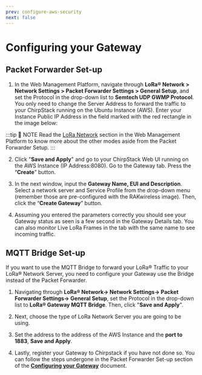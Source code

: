 ```yaml
---
prev: configure-aws-security
next: false
---
```


# Configuring your Gateway

## Packet Forwarder Set-up

1. In the Web Management Platform, navigate through **LoRa® Network > Network Settings > Packet Forwarder Settings > General Setup**, and set the Protocol in the drop-down list to **Semtech UDP GWMP Protocol**. You only need to change the Server Address to forward the traffic to your ChirpStack running on the Ubuntu Instance (AWS). Enter your Instance Public IP Address in the field marked with the red rectangle in the image below:

:::tip 📝 NOTE
Read the [LoRa Network](/knowledge-hub/Learn/Resources/user-manual/web-management-platform/lora-network.html#_1-network-settings) section in the Web Management Platform to know more about the other modes aside from the Packet Forwarder Setup.
:::

<rk-img
  src="/assets/images/deployment-guide/amazon-web-service/22.chirpstack-packet-forwader.png"
  width="100%"
  figure-number="1"
  caption="ChirpStack Packet Forwarder Configuration"
/>

2. Click "**Save and Apply**" and go to your ChirpStack Web UI running on the AWS Instance (IP Address:8080). Go to the Gateway tab. Press the “**Create**” button.

<rk-img
  src="/assets/images/deployment-guide/amazon-web-service/23.chirpstack-add-gateway.png"
  width="100%"
  figure-number="2"
  caption="ChirpStack Gateways Creation"
/>

3. In the next window, input the **Gateway Name, EUI and Description**. Select a network server and Service Profile from the drop-down menu (remember those are pre-configured with the RAKwireless image). Then, click the “**Create Gateway**” button.

<rk-img
  src="/assets/images/deployment-guide/amazon-web-service/24.chirpstack-gateway-param.png"
  width="100%"
  figure-number="3"
  caption="ChirpStack Gateway Parameters"
/>

4. Assuming you entered the parameters correctly you should see your Gateway status as seen is a few second in the Gateway Details tab. You can also monitor Live LoRa Frames in the tab with the same name to see incoming traffic.

<rk-img
  src="/assets/images/deployment-guide/amazon-web-service/25.chirpstack-gateway-details.png"
  width="100%"
  figure-number="4"
  caption="ChirpStack Gateway Details"
/>

## MQTT Bridge Set-up

If you want to use the MQTT Bridge to forward your LoRa® Traffic to your LoRa® Network Server, you need to configure your Gateway use the Bridge instead of the Packet Forwarder. 

1. Navigating through **LoRa® Network-> Network Settings-> Packet Forwarder Settings-> General Setup**, set the Protocol in the drop-down list to **LoRa® Gateway MQTT Bridge**. Then, click "**Save and Apply**".

<rk-img
  src="/assets/images/deployment-guide/amazon-web-service/26.chirpstack-mqtt-bridge.png"
  width="100%"
  figure-number="5"
  caption="Gateway MQTT Bridge Protocol"
/>

2. Next, choose the type of LoRa Network Server you are going to be using.

3. Set the address to the address of the AWS Instance and the **port to 1883**, **Save and Apply**.

<rk-img
  src="/assets/images/deployment-guide/amazon-web-service/27.chirpstack-gateway-mqtt-param.png"
  width="100%"
  figure-number="6"
  caption="Gateway MQTT Bridge Parameters"
/>

4. Lastly, register your Gateway to Chirpstack if you have not done so. You can follow the steps undergone in the Packet Forwarder Set-up section of the [**Configuring your Gateway**](/knowledge-hub/Learn/Resources/user-manual/web-management-platform/lora-network.html#packet-forwarder) document.
